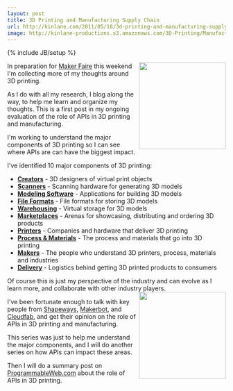 ```yaml
---
layout: post
title: 3D Printing and Manufacturing Supply Chain
url: http://kinlane.com/2011/05/18/3d-printing-and-manufacturing-supply-chain/
image: http://kinlane-productions.s3.amazonaws.com/3D-Printing/Manufacturing_supply_chain.jpg
---
```

{% include JB/setup %}
<p>
     <img src="http://kinlane-productions.s3.amazonaws.com/3D-Printing/Manufacturing_supply_chain.jpg"  width="200" align="right" />In preparation for <a title="Maker Faire" href="http://makerfaire.com/">Maker Faire</a> this weekend I'm collecting more of my thoughts around 3D printing.
</p>

<p>
     As I do with all my research, I blog along the way, to help me learn and organize my thoughts. This is a first post in my ongoing evaluation of the role of APIs in 3D printing and manufacturing.
</p>

<p>
     I'm working to understand the major components of 3D printing so I can see where APIs are can have the biggest impact.
</p>

<p>
     I've identified 10 major components of 3D printing:
</p>
<ul class="mainlist">
     <li>
          <strong><a title="Creators" href="http://www.kinlane.com/2011/05/3d-printing-the-creators/">Creators</a></strong> - 3D designers of virtual print objects
     </li>
     <li>
          <strong><a title="Scanners" href="http://www.kinlane.com/2011/05/3d-printing-3d-scanners/">Scanners</a></strong> - Scanning hardware for generating 3D models
     </li>
     <li>
          <strong><a title="Modeling Software" href="ttp://www.kinlane.com/2011/05/3d-printing-modeling-software/">Modeling Software</a></strong> - Applications for building 3D models
     </li>
     <li>
          <strong><a title="File Formats" href="http://www.kinlane.com/?p=3599">File Formats</a></strong> - File formats for storing 3D models
     </li>
     <li>
          <strong><a title="Warehousing" href="http://www.kinlane.com/?p=3603">Warehousing</a></strong> - Virtual storage for 3D models
     </li>
     <li>
          <strong><a title="Marketplaces" href="http://www.kinlane.com/2011/05/3d-printing-marketplaces/">Marketplaces</a></strong> - Arenas for showcasing, distributing and ordering 3D products
     </li>
     <li>
          <strong><a title="Printers" href="http://www.kinlane.com/2011/05/3d-printers-printers/">Printers</a></strong> - Companies and hardware that deliver 3D printing
     </li>
     <li>
          <strong><a title="Process &amp; Materials" href="http://www.kinlane.com/2011/05/3d-printing-process-materials/">Process &amp; Materials</a></strong> - The process and materials that go into 3D printing
     </li>
     <li>
          <strong><a title="Makers" href="http://www.kinlane.com/2011/05/3d-printing-makers/">Makers</a></strong> - The people who understand 3D printers, process, materials and industries
     </li>
     <li>
          <strong><a title="Delivery" href="http://www.kinlane.com/2011/05/3d-printing-delivery/">Delivery</a></strong> - Logistics behind getting 3D printed products to consumers
     </li>
</ul>
<p>
     Of course this is just my perspective of the industry and can evolve as I learn more, and collaborate with other industry players.<img src="http://kinlane-productions.s3.amazonaws.com/3D-Printing/3d-printing-manufacturing.jpg"  width="200" align="right" />
</p>

<p>
     I've been fortunate enough to talk with key people from <a title="Shapeways" href="http://www.shapeways.com/">Shapeways</a>, <a title="Makerbot" href="http://www.makerbot.com/">Makerbot</a>, and <a title="Cloudfab" href="http://cloudfab.com/">Cloudfab</a>, and get their opinion on the role of APIs in 3D printing and manufacturing.
</p>

<p>
     This series was just to help me understand the major components, and I will do another series on how APIs can impact these areas.
</p>

<p>
     Then I will do a summary post on <a title="ProgrammableWeb.com" href="http://www.ProgrammableWeb.com">ProgrammableWeb.com</a> about the role of APIs in 3D printing.
</p>